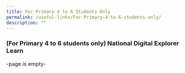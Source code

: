 ```yaml
---
title: For Primary 4 to 6 Students Only
permalink: /useful-links/For-Primary-4-to-6-students-only/
description: ""
---
```

### **(For Primary 4 to 6 students only) National Digital Explorer Learn**

-page is empty-
